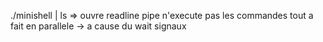 ./minishell | ls => ouvre readline
pipe n'execute pas les commandes tout a fait en parallele -> a cause du wait
signaux